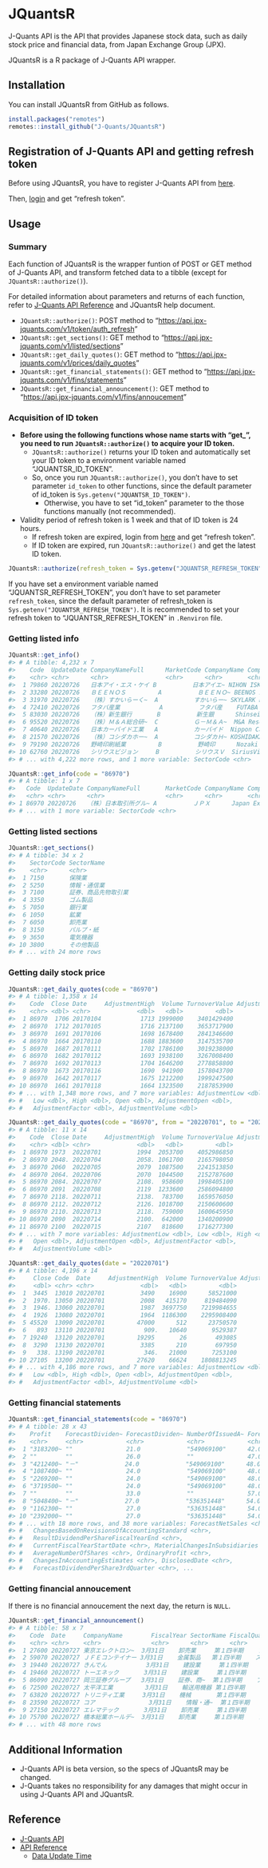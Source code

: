 
# JQuantsR

<!-- badges: start -->
<!-- badges: end -->

J-Quants API is the API that provides Japanese stock data, such as daily
stock price and financial data, from Japan Exchange Group (JPX).

JQuantsR is a R package of J-Quants API wrapper.

## Installation

You can install JQuantsR from GitHub as follows.

``` r
install.packages("remotes")
remotes::install_github("J-Quants/JQuantsR")
```

## Registration of J-Quants API and getting refresh token

Before using JQuantsR, you have to register J-Quants API from
[here](https://application.jpx-jquants.com/register).

Then, [login](https://application.jpx-jquants.com/) and get “refresh
token”.

## Usage

### Summary

Each function of JQuantsR is the wrapper funtion of POST or GET method
of J-Quants API, and transform fetched data to a tibble (except for
`JQuantsR::authorize()`).

For detailed information about parameters and returns of each function,
refer to [J-Quants API
Reference](https://jpx.gitbook.io/j-quants-api/api-reference) and
JQuantsR help document.

-   `JQuantsR::authorize()`: POST method to
    “<https://api.jpx-jquants.com/v1/token/auth_refresh>”
-   `JQuantsR::get_sections()`: GET method to
    “<https://api.jpx-jquants.com/v1/listed/sections>”
-   `JQuantsR::get_daily_quotes()`: GET method to
    “<https://api.jpx-jquants.com/v1/prices/daily_quotes>”
-   `JQuantsR::get_financial_statements()`: GET method to
    “<https://api.jpx-jquants.com/v1/fins/statements>”
-   `JQuantsR::get_financial_announcement()`: GET method to
    “<https://api.jpx-jquants.com/v1/fins/annoucement>”

### Acquisition of ID token

-   **Before using the following functions whose name starts with
    “get\_”, you need to run `JQuantsR::authorize()` to acquire your ID
    token.**
    -   `JQuantsR::authorize()` returns your ID token and automatically
        set your ID token to a environment variable named
        “JQUANTSR\_ID\_TOKEN”.
    -   So, once you run `JQuantsR::authorize()`, you don’t have to set
        parameter `id_token` to other functions, since the default
        parameter of id\_token is `Sys.getenv("JQUANTSR_ID_TOKEN")`.
        -   Otherwise, you have to set “id\_token” parameter to the
            those functions manually (not recommended).
-   Validity period of refresh token is 1 week and that of ID token is
    24 hours.
    -   If refresh token are expired, login from
        [here](https://application.jpx-jquants.com/) and get “refresh
        token”.
    -   If ID token are expired, run `JQuantsR::authorize()` and get the
        latest ID token.

``` r
JQuantsR::authorize(refresh_token = Sys.getenv("JQUANTSR_REFRESH_TOKEN"))
```

If you have set a environment variable named “JQUANTSR\_REFRESH\_TOKEN”,
you don’t have to set parameter `refresh_token`, since the default
parameter of refresh\_token is `Sys.getenv("JQUANTSR_REFRESH_TOKEN")`.
It is recommended to set your refresh token to
“JQUANTSR\_REFRESH\_TOKEN” in `.Renviron` file.

### Getting listed info

``` r
JQuantsR::get_info()
#> # A tibble: 4,232 x 7
#>    Code  UpdateDate CompanyNameFull      MarketCode CompanyName CompanyNameEngl~
#>    <chr> <chr>      <chr>                <chr>      <chr>       <chr>           
#>  1 79860 20220726   日本アイ・エス・ケイ B          日本アイエ~ NIHON ISK Compa~
#>  2 33280 20220726   ＢＥＥＮＯＳ         A          ＢＥＥＮＯ~ BEENOS Inc.     
#>  3 31970 20220726   （株）すかいらーく~  A          すかいらー~ SKYLARK HOLDING~
#>  4 72410 20220726   フタバ産業           A          フタバ産    FUTABA INDUSTRI~
#>  5 83030 20220726   （株）新生銀行       B          新生銀      Shinsei Bank,Li~
#>  6 95520 20220726   （株）Ｍ＆Ａ総合研~  C          Ｇ－Ｍ＆Ａ~  M&A Research In~
#>  7 40640 20220726   日本カーバイド工業   A          カーバイド  Nippon Carbide ~
#>  8 21570 20220726   （株）コシダカホー~  A          コシダカＨ~ KOSHIDAKA HOLDI~
#>  9 79190 20220726   野崎印刷紙業         B          野崎印      Nozaki Insatsu ~
#> 10 62760 20220726   シリウスビジョン     B          シリウスＶ  SiriusVision CO~
#> # ... with 4,222 more rows, and 1 more variable: SectorCode <chr>
```

``` r
JQuantsR::get_info(code = "86970")
#> # A tibble: 1 x 7
#>   Code  UpdateDate CompanyNameFull       MarketCode CompanyName CompanyNameEngl~
#>   <chr> <chr>      <chr>                 <chr>      <chr>       <chr>           
#> 1 86970 20220726   （株）日本取引所グル~ A          ＪＰＸ      Japan Exchange ~
#> # ... with 1 more variable: SectorCode <chr>
```

### Getting listed sections

``` r
JQuantsR::get_sections()
#> # A tibble: 34 x 2
#>    SectorCode SectorName          
#>    <chr>      <chr>               
#>  1 7150       保険業              
#>  2 5250       情報・通信業        
#>  3 7100       証券、商品先物取引業
#>  4 3350       ゴム製品            
#>  5 7050       銀行業              
#>  6 1050       鉱業                
#>  7 6050       卸売業              
#>  8 3150       パルプ・紙          
#>  9 3650       電気機器            
#> 10 3800       その他製品          
#> # ... with 24 more rows
```

### Getting daily stock price

``` r
JQuantsR::get_daily_quotes(code = "86970")
#> # A tibble: 1,358 x 14
#>    Code  Close Date     AdjustmentHigh  Volume TurnoverValue AdjustmentClose
#>    <chr> <dbl> <chr>             <dbl>   <dbl>         <dbl>           <dbl>
#>  1 86970  1706 20170104           1713 1999000    3401429400            1706
#>  2 86970  1712 20170105           1716 2137100    3653717900            1712
#>  3 86970  1691 20170106           1698 1678400    2841346600            1691
#>  4 86970  1664 20170110           1688 1883600    3147535700            1664
#>  5 86970  1687 20170111           1702 1786100    3019238000            1687
#>  6 86970  1682 20170112           1693 1938100    3267008400            1682
#>  7 86970  1692 20170113           1704 1646200    2778858800            1692
#>  8 86970  1673 20170116           1690  941900    1578043700            1673
#>  9 86970  1642 20170117           1675 1212200    1999247500            1642
#> 10 86970  1661 20170118           1664 1323500    2187853900            1661
#> # ... with 1,348 more rows, and 7 more variables: AdjustmentLow <dbl>,
#> #   Low <dbl>, High <dbl>, Open <dbl>, AdjustmentOpen <dbl>,
#> #   AdjustmentFactor <dbl>, AdjustmentVolume <dbl>
```

``` r
JQuantsR::get_daily_quotes(code = "86970", from = "20220701", to = "20220715")
#> # A tibble: 11 x 14
#>    Code  Close Date     AdjustmentHigh  Volume TurnoverValue AdjustmentClose
#>    <chr> <dbl> <chr>             <dbl>   <dbl>         <dbl>           <dbl>
#>  1 86970 1973  20220701          1994  2053700    4052986850           1973 
#>  2 86970 2048. 20220704          2058. 1061700    2165798050           2048.
#>  3 86970 2060  20220705          2079  1087500    2241513850           2060 
#>  4 86970 2064. 20220706          2070  1044500    2152787600           2064.
#>  5 86970 2084. 20220707          2108.  958600    1998405100           2084.
#>  6 86970 2091  20220708          2119  1233600    2586094800           2091 
#>  7 86970 2118. 20220711          2138.  783700    1659576050           2118.
#>  8 86970 2112. 20220712          2126. 1018700    2150600600           2112.
#>  9 86970 2110. 20220713          2118.  759000    1600645950           2110.
#> 10 86970 2090  20220714          2100.  642000    1340200900           2090 
#> 11 86970 2100  20220715          2107   818600    1716277300           2100 
#> # ... with 7 more variables: AdjustmentLow <dbl>, Low <dbl>, High <dbl>,
#> #   Open <dbl>, AdjustmentOpen <dbl>, AdjustmentFactor <dbl>,
#> #   AdjustmentVolume <dbl>
```

``` r
JQuantsR::get_daily_quotes(date = "20220701")
#> # A tibble: 4,196 x 14
#>     Close Code  Date     AdjustmentHigh  Volume TurnoverValue AdjustmentClose
#>     <dbl> <chr> <chr>             <dbl>   <dbl>         <dbl>           <dbl>
#>  1  3445  13010 20220701          3490    16900      58521000           3445 
#>  2  1970. 13050 20220701          2008   415170     819484090           1970.
#>  3  1946. 13060 20220701          1987  3697750    7219984655           1946.
#>  4  1926  13080 20220701          1964  1186300    2295908400           1926 
#>  5 45520  13090 20220701         47000      512      23750570          45520 
#>  6   893  13110 20220701           909.   10640       9529387            893 
#>  7 19240  13120 20220701         19295       26        493085          19240 
#>  8  3290  13130 20220701          3385      210        697950           3290 
#>  9   338. 13190 20220701           346.   21000       7253100            338.
#> 10 27105  13200 20220701         27620    66624    1808813245          27105 
#> # ... with 4,186 more rows, and 7 more variables: AdjustmentLow <dbl>,
#> #   Low <dbl>, High <dbl>, Open <dbl>, AdjustmentOpen <dbl>,
#> #   AdjustmentFactor <dbl>, AdjustmentVolume <dbl>
```

### Getting financial statements

``` r
JQuantsR::get_financial_statements(code = "86970")
#> # A tibble: 28 x 43
#>    Profit    ForecastDividen~ ForecastDividen~ NumberOfIssuedA~ ForecastDividen~
#>    <chr>     <chr>            <chr>            <chr>            <chr>           
#>  1 "3183200~ ""               21.0             "549069100"      42.0            
#>  2 ""        ""               26.0             ""               47.0            
#>  3 "4212400~ "－"             24.0             "549069100"      48.0            
#>  4 "1087400~ ""               24.0             "549069100"      48.0            
#>  5 "2269200~ ""               24.0             "549069100"      48.0            
#>  6 "3719500~ ""               24.0             "549069100"      48.0            
#>  7 ""        ""               33.0             ""               57.0            
#>  8 "5048400~ "－"             27.0             "536351448"      54.0            
#>  9 "1162300~ ""               27.0             "536351448"      54.0            
#> 10 "2392000~ ""               27.0             "536351448"      54.0            
#> # ... with 18 more rows, and 38 more variables: ForecastNetSales <chr>,
#> #   ChangesBasedOnRevisionsOfAccountingStandard <chr>,
#> #   ResultDividendPerShareFiscalYearEnd <chr>,
#> #   CurrentFiscalYearStartDate <chr>, MaterialChangesInSubsidiaries <chr>,
#> #   AverageNumberOfShares <chr>, OrdinaryProfit <chr>,
#> #   ChangesInAccountingEstimates <chr>, DisclosedDate <chr>,
#> #   ForecastDividendPerShare3rdQuarter <chr>, ...
```

### Getting financial annoucement

If there is no financial annoucement the next day, the return is `NULL`.

``` r
JQuantsR::get_financial_announcement()
#> # A tibble: 58 x 7
#>    Code  Date     CompanyName        FiscalYear SectorName FiscalQuarter Section
#>    <chr> <chr>    <chr>              <chr>      <chr>      <chr>         <chr>  
#>  1 27600 20220727 東京エレクトロン~  3月31日    卸売業     第１四半期    プライ~
#>  2 59070 20220727 ＪＦＥコンテイナー 3月31日    金属製品   第１四半期    スタン~
#>  3 19440 20220727 きんでん           3月31日    建設業     第１四半期    プライ~
#>  4 19460 20220727 トーエネック       3月31日    建設業     第１四半期    プライ~
#>  5 86090 20220727 岡三証券グループ   3月31日    証券、商~  第１四半期    プライ~
#>  6 72500 20220727 太平洋工業         3月31日    輸送用機器 第１四半期    プライ~
#>  7 63820 20220727 トリニティ工業     3月31日    機械       第１四半期    スタン~
#>  8 23590 20220727 コア               3月31日    情報・通~  第１四半期    プライ~
#>  9 27150 20220727 エレマテック       3月31日    卸売業     第１四半期    プライ~
#> 10 75700 20220727 橋本総業ホールデ~  3月31日    卸売業     第１四半期    プライ~
#> # ... with 48 more rows
```

## Additional Information

-   J-Quants API is beta version, so the specs of JQuantsR may be
    changed.
-   J-Quants takes no responsibility for any damages that might occur in
    using J-Quants API and JQuantsR.

## Reference

-   [J-Quants API](https://application.jpx-jquants.com/)
-   [API Reference](https://jpx.gitbook.io/j-quants-api/api-reference)
    -   [Data Update
        Time](https://jpx.gitbook.io/j-quants-api/api-reference/data-update)
